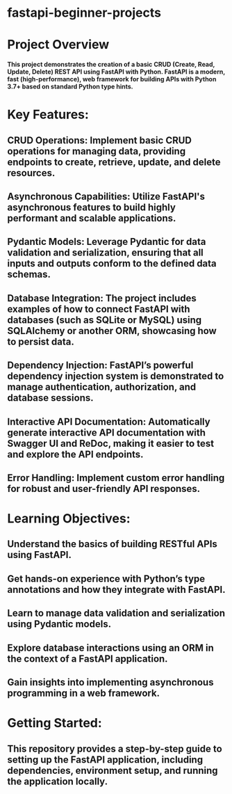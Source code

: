 ﻿# fastapi-beginner-projects

# Project Overview

#### This project demonstrates the creation of a basic CRUD (Create, Read, Update, Delete) REST API using FastAPI with Python. FastAPI is a modern, fast (high-performance), web framework for building APIs with Python 3.7+ based on standard Python type hints.

# Key Features:

## CRUD Operations: Implement basic CRUD operations for managing data, providing endpoints to create, retrieve, update, and delete resources.

## Asynchronous Capabilities: Utilize FastAPI's asynchronous features to build highly performant and scalable applications.

## Pydantic Models: Leverage Pydantic for data validation and serialization, ensuring that all inputs and outputs conform to the defined data schemas.

## Database Integration: The project includes examples of how to connect FastAPI with databases (such as SQLite or MySQL) using SQLAlchemy or another ORM, showcasing how to persist data.

## Dependency Injection: FastAPI’s powerful dependency injection system is demonstrated to manage authentication, authorization, and database sessions.

## Interactive API Documentation: Automatically generate interactive API documentation with Swagger UI and ReDoc, making it easier to test and explore the API endpoints.

## Error Handling: Implement custom error handling for robust and user-friendly API responses.

# Learning Objectives:

## Understand the basics of building RESTful APIs using FastAPI.

## Get hands-on experience with Python’s type annotations and how they integrate with FastAPI.

## Learn to manage data validation and serialization using Pydantic models.

## Explore database interactions using an ORM in the context of a FastAPI application.

## Gain insights into implementing asynchronous programming in a web framework.

# Getting Started:

## This repository provides a step-by-step guide to setting up the FastAPI application, including dependencies, environment setup, and running the application locally.
